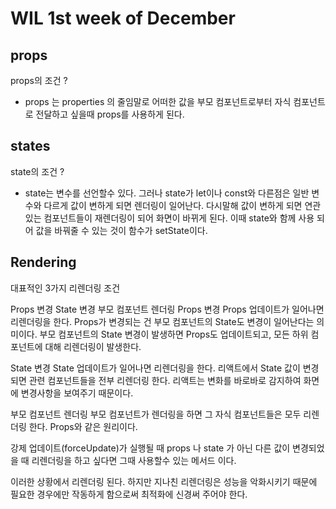 # WIL 1st week of December

## props

props의 조건 ?

- props 는 properties 의 줄임말로 어떠한 값을 부모 컴포넌트로부터 자식 컴포넌트로 전달하고 싶을때 props를 사용하게 된다.

## states

state의 조건 ?

- state는 변수를 선언할수 있다. 그러나 state가 let이나 const와 다른점은 일반 변수와 다르게 값이 변하게 되면 렌더링이 일어난다. 다시말해 값이 변하게 되면 연관있는 컴포넌트들이 재렌더링이 되어 화면이 바뀌게 된다. 이때 state와 함께 사용 되어 값을 바꿔줄 수 있는 것이 함수가 setState이다.

## Rendering

대표적인 3가지 리렌더링 조건

Props 변경
State 변경
부모 컴포넌트 렌더링
Props 변경
Props 업데이트가 일어나면 리렌더링을 한다.
Props가 변경되는 건 부모 컴포넌트의 State도 변경이 일어난다는 의미이다.
부모 컴포넌트의 State 변경이 발생하면 Props도 업데이트되고,
모든 하위 컴포넌트에 대해 리렌더링이 발생한다.

State 변경
State 업데이트가 일어나면 리렌더링을 한다.
리액트에서 State 값이 변경되면 관련 컴포넌트들을 전부 리렌더링 한다.
리액트는 변화를 바로바로 감지하여 화면에 변경사항을 보여주기 때문이다.

부모 컴포넌트 렌더링
부모 컴포넌트가 렌더링을 하면 그 자식 컴포넌트들은 모두 리렌더링 한다.
Props와 같은 원리이다.

강제 업데이트(forceUpdate)가 실행될 때
props 나 state 가 아닌 다른 값이 변경되었을 때 리렌더링을 하고 싶다면 그때 사용할수 있는 메서드 이다.

이러한 상황에서 리렌더링 된다. 하지만 지나친 리렌더링은 성능을 악화시키기 때문에 필요한 경우에만 작동하게 함으로써 최적화에 신경써 주어야 한다.
